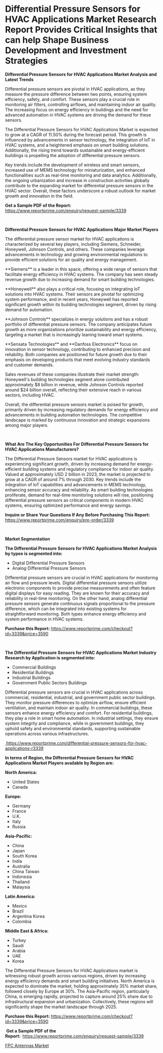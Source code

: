 <p><h1>Differential Pressure Sensors for HVAC Applications Market Research Report Provides Critical Insights that can help Shape Business Development and Investment Strategies</h1></p><p><strong>Differential Pressure Sensors for HVAC Applications Market Analysis and Latest Trends</strong></p>
<p><p>Differential pressure sensors are pivotal in HVAC applications, as they measure the pressure difference between two points, ensuring system efficiency, safety, and comfort. These sensors play a crucial role in monitoring air filters, controlling airflows, and maintaining indoor air quality. The increasing focus on energy efficiency in buildings and the need for advanced automation in HVAC systems are driving the demand for these sensors.</p><p>The Differential Pressure Sensors for HVAC Applications Market is expected to grow at a CAGR of 11.50% during the forecast period. This growth is influenced by advancements in sensor technology, the integration of IoT in HVAC systems, and a heightened emphasis on smart building solutions. Additionally, the rising trend towards sustainable and energy-efficient buildings is propelling the adoption of differential pressure sensors.</p><p>Key trends include the development of wireless and smart sensors, increased use of MEMS technology for miniaturization, and enhanced functionalities such as real-time monitoring and data analytics. Additionally, the ongoing urbanization and increase in construction activities globally contribute to the expanding market for differential pressure sensors in the HVAC sector. Overall, these factors underscore a robust outlook for market growth and innovation in the field.</p></p>
<p><strong>Get a Sample PDF of the Report:&nbsp;</strong> <a href="https://www.reportprime.com/enquiry/request-sample/3339?utm_campaign=3355&utm_medium=2&utm_source=Github&utm_content=ia&utm_term=18032025&utm_id=differential-pressure-sensors-for-hvac-applications">https://www.reportprime.com/enquiry/request-sample/3339</a></p>
<p>&nbsp;</p>
<p><strong>Differential Pressure Sensors for HVAC Applications Major Market Players</strong></p>
<p><p>The differential pressure sensor market for HVAC applications is characterized by several key players, including Siemens, Schneider, Honeywell, Johnson Controls, and others. These companies leverage advancements in technology and growing environmental regulations to provide efficient solutions for air quality and energy management.</p><p>**Siemens** is a leader in this space, offering a wide range of sensors that facilitate energy efficiency in HVAC systems. The company has seen steady revenue growth due to increasing demand for smart building technologies.</p><p>**Honeywell** also plays a critical role, focusing on integrating IoT solutions into HVAC systems. Their sensors are pivotal for optimizing system performance, and in recent years, Honeywell has reported significant growth within its building technologies segment, driven by rising demand for automation.</p><p>**Johnson Controls** specializes in energy solutions and has a robust portfolio of differential pressure sensors. The company anticipates future growth as more organizations prioritize sustainability and energy efficiency, targeting a market that is increasingly leaning toward smart systems.</p><p>**Sensata Technologies** and **Danfoss Electronics** focus on innovation in sensor technology, contributing to enhanced precision and reliability. Both companies are positioned for future growth due to their emphasis on developing products that meet evolving industry standards and customer demands.</p><p>Sales revenues of these companies illustrate their market strength: Honeywell's building technologies segment alone contributed approximately $8 billion in revenue, while Johnson Controls reported around $24 billion overall, reflecting their extensive reach in various sectors, including HVAC.</p><p>Overall, the differential pressure sensors market is poised for growth, primarily driven by increasing regulatory demands for energy efficiency and advancements in building automation technologies. The competitive landscape is marked by continuous innovation and strategic expansions among major players.</p></p>
<p>&nbsp;</p>
<p><strong>What Are The Key Opportunities For Differential Pressure Sensors for HVAC Applications Manufacturers?</strong></p>
<p><p>The Differential Pressure Sensors market for HVAC applications is experiencing significant growth, driven by increasing demand for energy-efficient building systems and regulatory compliance for indoor air quality. Valued at approximately USD 2 billion in 2023, the market is projected to grow at a CAGR of around 7% through 2030. Key trends include the integration of IoT capabilities and advancements in MEMS technology, enhancing sensor accuracy and reliability. As smart building technologies proliferate, demand for real-time monitoring solutions will rise, positioning differential pressure sensors as critical components in modern HVAC systems, ensuring optimized performance and energy savings.</p></p>
<p><strong>Inquire or Share Your Questions If Any Before Purchasing This Report:</strong> <a href="https://www.reportprime.com/enquiry/pre-order/3339?utm_campaign=3355&utm_medium=2&utm_source=Github&utm_content=ia&utm_term=18032025&utm_id=differential-pressure-sensors-for-hvac-applications">https://www.reportprime.com/enquiry/pre-order/3339</a></p>
<p>&nbsp;</p>
<p><strong>Market Segmentation</strong></p>
<p><strong>The Differential Pressure Sensors for HVAC Applications Market Analysis by types is segmented into:</strong></p>
<p><ul><li>Digital Differential Pressure Sensors</li><li>Analog Differential Pressure Sensors</li></ul></p>
<p><p>Differential pressure sensors are crucial in HVAC applications for monitoring air flow and pressure levels. Digital differential pressure sensors utilize electronic components to provide precise measurements and often feature digital displays for easy reading. They are known for their accuracy and reliability in real-time monitoring. On the other hand, analog differential pressure sensors generate continuous signals proportional to the pressure difference, which can be integrated into existing systems for straightforward monitoring. Both types enhance energy efficiency and system performance in HVAC systems.</p></p>
<p><strong>Purchase this Report:&nbsp;</strong><a href="https://www.reportprime.com/checkout?id=3339&price=3590&utm_campaign=3355&utm_medium=2&utm_source=Github&utm_content=ia&utm_term=18032025&utm_id=differential-pressure-sensors-for-hvac-applications">https://www.reportprime.com/checkout?id=3339&price=3590</a></p>
<p>&nbsp;</p>
<p><strong>The Differential Pressure Sensors for HVAC Applications Market Industry Research by Application is segmented into:</strong></p>
<p><ul><li>Commercial Buildings</li><li>Residential Buildings</li><li>Industrial Buildings</li><li>Government Public Sectors Buildings</li></ul></p>
<p><p>Differential pressure sensors are crucial in HVAC applications across commercial, residential, industrial, and government public sector buildings. They monitor pressure differences to optimize airflow, ensure efficient ventilation, and maintain indoor air quality. In commercial buildings, these sensors enhance energy efficiency and comfort. For residential buildings, they play a role in smart home automation. In industrial settings, they ensure system integrity and compliance, while in government buildings, they uphold safety and environmental standards, supporting sustainable operations across various infrastructures.</p></p>
<p><a href="https://www.reportprime.com/differential-pressure-sensors-for-hvac-applications-r3339?utm_campaign=3355&utm_medium=2&utm_source=Github&utm_content=ia&utm_term=18032025&utm_id=differential-pressure-sensors-for-hvac-applications">&nbsp;https://www.reportprime.com/differential-pressure-sensors-for-hvac-applications-r3339</a></p>
<p><strong>In terms of Region, the Differential Pressure Sensors for HVAC Applications Market Players available by Region are:</strong></p>
<p>
    <p> <strong> North America: </strong>
        <ul>
            <li>United States</li>
            <li>Canada</li>
        </ul>
        </p> 
    <p> <strong> Europe: </strong>
        <ul>
            <li>Germany</li>
            <li>France</li>
            <li>U.K.</li>
            <li>Italy</li>
            <li>Russia</li>
        </ul>
        </p> 
    <p> <strong> Asia-Pacific: </strong>
        <ul>
            <li>China</li>
            <li>Japan</li>
            <li>South Korea</li>
            <li>India</li>
            <li>Australia</li>
            <li>China Taiwan</li>
            <li>Indonesia</li>
            <li>Thailand</li>
            <li>Malaysia</li>
        </ul>
        </p> 
    <p> <strong> Latin America: </strong>
        <ul>
            <li>Mexico</li>
            <li>Brazil</li>
            <li>Argentina Korea</li>
            <li>Colombia</li>
        </ul>
        </p> 
    <p> <strong> Middle East & Africa: </strong>
        <ul>
            <li>Turkey</li>
            <li>Saudi</li>
            <li>Arabia</li>
            <li>UAE</li>
            <li>Korea</li>
        </ul>
    </p>
    </p>
<p><p>The Differential Pressure Sensors for HVAC Applications market is witnessing robust growth across various regions, driven by increasing energy efficiency demands and smart building initiatives. North America is expected to dominate the market, holding approximately 35% market share, followed closely by Europe at 30%. The Asia-Pacific region, particularly China, is emerging rapidly, projected to capture around 25% share due to infrastructural expansion and urbanization. Collectively, these regions will significantly shape the market landscape through 2025.</p></p>
<p><strong>Purchase this Report: </strong><a href="https://www.reportprime.com/checkout?id=3339&price=3590&utm_campaign=3355&utm_medium=2&utm_source=Github&utm_content=ia&utm_term=18032025&utm_id=differential-pressure-sensors-for-hvac-applications">https://www.reportprime.com/checkout?id=3339&price=3590</a></p>
<p>&nbsp;<strong>Get a Sample PDF of the Report:&nbsp;&nbsp;</strong><a href="https://www.reportprime.com/enquiry/request-sample/3339?utm_campaign=3355&utm_medium=2&utm_source=Github&utm_content=ia&utm_term=18032025&utm_id=differential-pressure-sensors-for-hvac-applications">https://www.reportprime.com/enquiry/request-sample/3339</a></p>
<p><strong></strong></p>
<p><p><a href="https://github.com/AlisaRowe24/Market-Research-Report-List-2/blob/main/fpc-antennas-market.md?utm_campaign=3355&utm_medium=2&utm_source=Github&utm_content=ia&utm_term=18032025&utm_id=differential-pressure-sensors-for-hvac-applications">FPC Antennas Market</a></p></p>